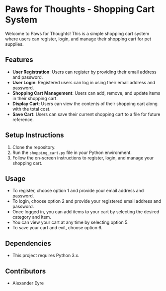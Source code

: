 # Paws for Thoughts - Shopping Cart System

Welcome to Paws for Thoughts! This is a simple shopping cart system where users can register, login, and manage their shopping cart for pet supplies.

## Features

- **User Registration**: Users can register by providing their email address and password.
- **User Login**: Registered users can log in using their email address and password.
- **Shopping Cart Management**: Users can add, remove, and update items in their shopping cart.
- **Display Cart**: Users can view the contents of their shopping cart along with the total cost.
- **Save Cart**: Users can save their current shopping cart to a file for future reference.

## Setup Instructions

1. Clone the repository.
2. Run the `shopping_cart.py` file in your Python environment.
3. Follow the on-screen instructions to register, login, and manage your shopping cart.

## Usage

- To register, choose option 1 and provide your email address and password.
- To login, choose option 2 and provide your registered email address and password.
- Once logged in, you can add items to your cart by selecting the desired category and item.
- You can view your cart at any time by selecting option 5.
- To save your cart and exit, choose option 6.

## Dependencies

- This project requires Python 3.x.

## Contributors

- Alexander Eyre

